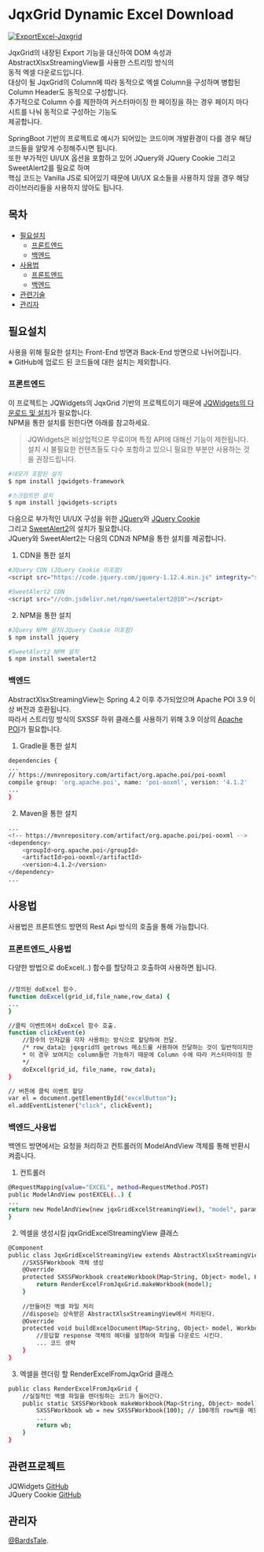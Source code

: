# JqxGrid Dynamic Excel Download
[![ExportExcel-Jqxgrid](https://img.shields.io/badge/Jqxgrid-ExportExcel-green)](https://github.com/BardsTale/JqxGridDynamicExcelDownload)

JqxGrid의 내장된 Export 기능을 대신하여 DOM 속성과 AbstractXlsxStreamingView를 사용한 스트리밍 방식의<br>
동적 엑셀 다운로드입니다.<br>
대상이 될 JqxGrid의 Column에 따라 동적으로 엑셀 Column을 구성하며 병합된 Column Header도 동적으로 구성합니다.<br>
추가적으로 Column 수를 제한하여 커스터마이징 한 페이징을 하는 경우 페이지 마다 시트를 나눠 동적으로 구성하는 기능도<br>
제공합니다.<br>

SpringBoot 기반의 프로젝트로 예시가 되어있는 코드이며 개발환경이 다를 경우 해당 코드들을 알맞게 수정해주시면 됩니다.<br>
또한 부가적인 UI/UX 옵션을 포함하고 있어 JQuery와 JQuery Cookie 그리고 SweetAlert2를 필요로 하며<br>
핵심 코드는 Vanilla JS로 되어있기 때문에 UI/UX 요소들을 사용하지 않을 경우 해당 라이브러리들을 사용하지 않아도 됩니다.


## 목차

- [필요설치](#필요설치)
    - [프론트엔드](#프론트엔드)
    - [백엔드](#백엔드)
- [사용법](#사용법)
    - [프론트엔드](#프론트엔드_사용법)
    - [백엔드](#백엔드_사용법)
- [관련기술](#관련프로젝트)
- [관리자](#관리자)


## 필요설치

사용을 위해 필요한 설치는 Front-End 방면과 Back-End 방면으로 나뉘어집니다.<br>
※ GitHub에 업로드 된 코드들에 대한 설치는 제외합니다.

### 프론트엔드
이 프로젝트는 JQWidgets의 JqxGrid 기반의 프로젝트이기 때문에 [JQWidgets의 다운로드 및 설치](https://www.jqwidgets.com/download/)가 필요합니다.<br>
NPM을 통한 설치를 원한다면 아래를 참고하세요.<br>
>JQWidgets은 비상업적으론 무료이며 특정 API에 대해선 기능이 제한됩니다.<br>
>설치 시 불필요한 컨텐츠들도 다수 포함하고 있으니 필요한 부분만 사용하는 것을 권장드립니다.

```sh
#데모가 포함된 설치
$ npm install jqwidgets-framework

#스크립트만 설치
$ npm install jqwidgets-scripts
```

다음으로 부가적인 UI/UX 구성을 위한 [JQuery](https://www.jqwidgets.com/download/)와 [JQuery Cookie](https://plugins.jquery.com/cookie/)<br>
그리고 [SweetAlert2](https://sweetalert2.github.io/#download)의 설치가 필요합니다.<br>
JQuery와 SweetAlert2는 다음의 CDN과 NPM을 통한 설치를 제공합니다.

1. CDN을 통한 설치
```sh
#JQuery CDN (JQuery Cookie 미포함)
<script src="https://code.jquery.com/jquery-1.12.4.min.js" integrity="sha256-ZosEbRLbNQzLpnKIkEdrPv7lOy9C27hHQ+Xp8a4MxAQ=" crossorigin="anonymous"></script>

#SweetAlert2 CDN
<script src="//cdn.jsdelivr.net/npm/sweetalert2@10"></script>
```

2. NPM을 통한 설치
```sh
#JQuery NPM 설치(JQuery Cookie 미포함)
$ npm install jquery

#SweetAlert2 NPM 설치
$ npm install sweetalert2
```


### 백엔드
AbstractXlsxStreamingView는 Spring 4.2 이후 추가되었으며 Apache POI 3.9 이상 버전과 호환됩니다.<br>
따라서 스트리밍 방식의 SXSSF 하위 클래스를 사용하기 위해 3.9 이상의 [Apache POI](https://poi.apache.org/)가 필요합니다.<br>

1. Gradle을 통한 설치
```sh
dependencies {
...
// https://mvnrepository.com/artifact/org.apache.poi/poi-ooxml
compile group: 'org.apache.poi', name: 'poi-ooxml', version: '4.1.2'
...
}
```

2. Maven을 통한 설치
```sh
...
<!-- https://mvnrepository.com/artifact/org.apache.poi/poi-ooxml -->
<dependency>
    <groupId>org.apache.poi</groupId>
    <artifactId>poi-ooxml</artifactId>
    <version>4.1.2</version>
</dependency>
...
```

## 사용법

사용법은 프론트엔드 방면의 Rest Api 방식의 호출을 통해 가능합니다.

### 프론트엔드_사용법
다양한 방법으로 doExcel(..) 함수를 할당하고 호출하여 사용하면 됩니다.

```sh

//정의된 doExcel 함수.
function doExcel(grid_id,file_name,row_data) {
...
}

//클릭 이벤트에서 doExcel 함수 호출.
function clickEvent(e) 
    //함수의 인자값을 각자 사용하는 방식으로 할당하여 전달.
    /* row_data는 jqxgrid의 getrows 메소드를 사용하여 전달하는 것이 일반적이지만
    * 이 경우 보여지는 column들만 가능하기 때문에 Column 수에 따라 커스터마이징 한 페이징을 하는 경우 알맞지 않습니다.
    */
    doExcel(grid_id, file_name, row_data);
}

// 버튼에 클릭 이벤트 할당
var el = document.getElementById("excelButton");
el.addEventListener("click", clickEvent);
```

### 백엔드_사용법
백엔드 방면에서는 요청을 처리하고 컨트롤러의 ModelAndView 객체를 통해 반환시켜줍니다.

1. 컨트롤러
```sh
@RequestMapping(value="EXCEL", method=RequestMethod.POST)
public ModelAndView postEXCEL(..) {
...
return new ModelAndView(new jqxGridExcelStreamingView(), "model", param_map);
}
```

2. 엑셀을 생성시킬 jqxGridExcelStreamingView 클래스
```sh
@Component
public class JqxGridExcelStreamingView extends AbstractXlsxStreamingView {
    //SXSSFWorkbook 객체 생성
    @Override
    protected SXSSFWorkbook createWorkbook(Map<String, Object> model, HttpServletRequest request) {
        return RenderExcelFromJqxGrid.makeWorkbook(model);
    }
    
    //만들어진 엑셀 파일 처리
    //dispose는 상속받은 AbstractXlsxStreamingView에서 처리된다.
    @Override
	protected void buildExcelDocument(Map<String, Object> model, Workbook workbook, HttpServletRequest request, HttpServletResponse response) throws Exception {
        //응답할 response 객체의 헤더를 설정하여 파일을 다운로드 시킨다.
        ... 코드 생략
    }
}
```

3. 엑셀을 렌더링 할 RenderExcelFromJqxGrid 클래스
```sh
public class RenderExcelFromJqxGrid {
    //실질적인 엑셀 파일을 렌더링하는 코드가 들어간다.
    public static SXSSFWorkbook makeWorkbook(Map<String, Object> model){
        SXSSFWorkbook wb = new SXSSFWorkbook(100); // 100개의 row씩을 메모리에 담고 초과 시 서버의 디스크로 자동 플러쉬한다.
        ...
        return wb;
    }
}
```

## 관련프로젝트

JQWidgets [GitHub](https://github.com/jqwidgets)<br>
JQuery Cookie [GitHub](https://github.com/carhartl/jquery-cookie)


## 관리자

[@BardsTale](https://github.com/BardsTale).
